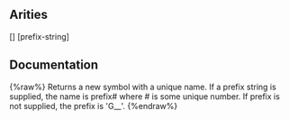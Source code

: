 ## Arities
[]
[prefix-string]

## Documentation
{%raw%}
Returns a new symbol with a unique name. If a prefix string is
  supplied, the name is prefix# where # is some unique number. If
  prefix is not supplied, the prefix is 'G__'.
{%endraw%}
